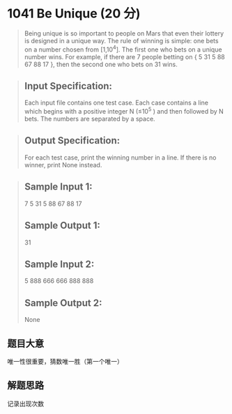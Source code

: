 # 1041 Be Unique (20 分)
> Being unique is so important to people on Mars that even their lottery is designed in a unique way. The rule of winning is simple: one bets on a number chosen from [1,10<sup>4</sup>​​]. The first one who bets on a unique number wins. For example, if there are 7 people betting on { 5 31 5 88 67 88 17 }, then the second one who bets on 31 wins.

> ## Input Specification:
> Each input file contains one test case. Each case contains a line which begins with a positive integer N (≤10<sup>5</sup>​​ ) and then followed by N bets. The numbers are separated by a space.

> ## Output Specification:
> For each test case, print the winning number in a line. If there is no winner, print None instead.

> ## Sample Input 1:
> 7 5 31 5 88 67 88 17
> ## Sample Output 1:
> 31
> ## Sample Input 2:
> 5 888 666 666 888 888
> ## Sample Output 2:
> None

## 题目大意
唯一性很重要，猜数唯一胜（第一个唯一）
## 解题思路
记录出现次数